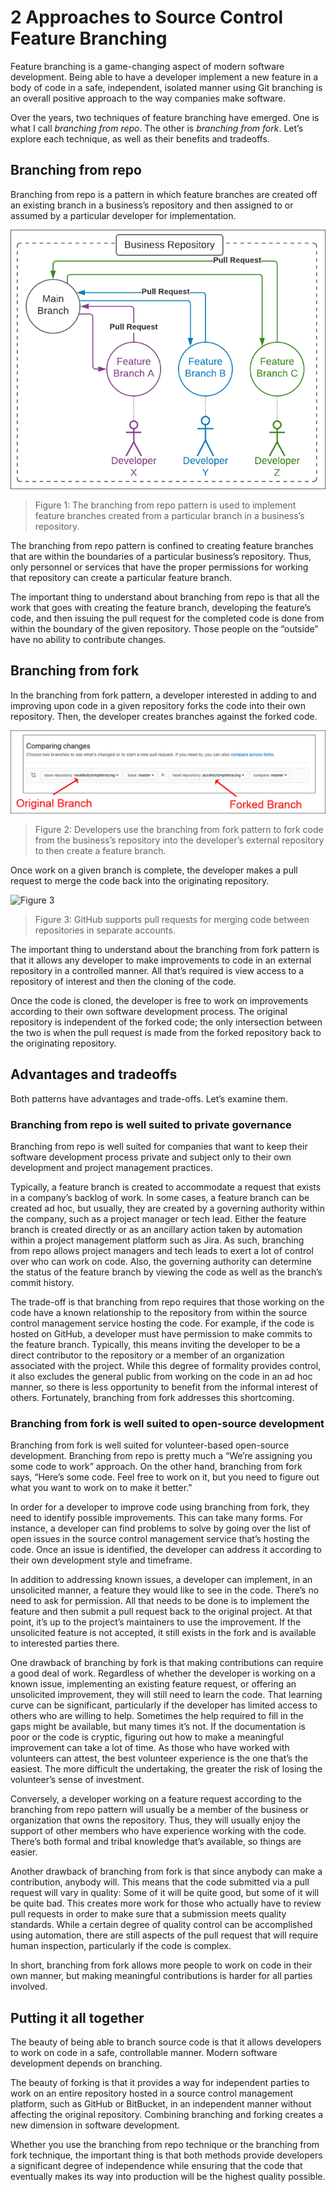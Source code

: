 # 2 Approaches to Source Control Feature Branching

Feature branching is a game-changing aspect of modern software development. Being able to have a developer implement a new feature in a body of code in a safe, independent, isolated manner using Git branching is an overall positive approach to the way companies make software.

Over the years, two techniques of feature branching have emerged. One is what I call _branching from repo_. The other is _branching from fork_. Let’s explore each technique, as well as their benefits and tradeoffs.

## Branching from repo 

Branching from repo is a pattern in which feature branches are created off an existing branch in a business’s repository and then assigned to or assumed by a particular developer for implementation. 

![Figure 1](Figure-01.png)
> Figure 1: The branching from repo pattern is used to implement feature branches created from a particular branch in a business’s repository.

The branching from repo pattern is confined to creating feature branches that are within the boundaries of a particular business’s repository. Thus, only personnel or services that have the proper permissions for working that repository can create a particular feature branch. 

The important thing to understand about branching from repo is that all the work that goes with creating the feature branch, developing the feature’s code, and then issuing the pull request for the completed code is done from within the boundary of the given repository. Those people on the “outside” have no ability to contribute changes.

## Branching from fork 

In the branching from fork pattern, a developer interested in adding to and improving upon code in a given repository forks the code into their own repository. Then, the developer creates branches against the forked code.

![Figure 2](Figure-03.jpg)
> Figure 2: Developers use the branching from fork pattern to fork code from the business’s repository into the developer’s external repository to then create a feature branch.

Once work on a given branch is complete, the developer makes a pull request to merge the code back into the originating repository.

![Figure 3](Figure-03.png)
> Figure 3: GitHub supports pull requests for merging code between repositories in separate accounts.

The important thing to understand about the branching from fork pattern is that it allows any developer to make improvements to code in an external repository in a controlled manner. All that’s required is view access to a repository of interest and then the cloning of the code.

Once the code is cloned, the developer is free to work on improvements according to their own software development process. The original repository is independent of the forked code; the only intersection between the two is when the pull request is made from the forked repository back to the originating repository.

## Advantages and tradeoffs 

Both patterns have advantages and trade-offs. Let’s examine them.

### Branching from repo is well suited to private governance

Branching from repo is well suited for companies that want to keep their software development process private and subject only to their own development and project management practices.

Typically, a feature branch is created to accommodate a request that exists in a company’s backlog of work. In some cases, a feature branch can be created ad hoc, but usually, they are created by a governing authority within the company, such as a project manager or tech lead. Either the feature branch is created directly or as an ancillary action taken by automation within a project management platform such as Jira. As such, branching from repo allows project managers and tech leads to exert a lot of control over who can work on code. Also, the governing authority can determine the status of the feature branch by viewing the code as well as the branch’s commit history.

The trade-off is that branching from repo requires that those working on the code have a known relationship to the repository from within the source control management service hosting the code. For example, if the code is hosted on GitHub, a developer must have permission to make commits to the feature branch. Typically, this means inviting the developer to be a direct contributor to the repository or a member of an organization associated with the project. While this degree of formality provides control, it also excludes the general public from working on the code in an ad hoc manner, so there is less opportunity to benefit from the informal interest of others. Fortunately, branching from fork addresses this shortcoming.

### Branching from fork is well suited to open-source development 

Branching from fork is well suited for volunteer-based open-source development. Branching from repo is pretty much a “We’re assigning you some code to work” approach. On the other hand, branching from fork says, “Here’s some code. Feel free to work on it, but you need to figure out what you want to work on to make it better.”

In order for a developer to improve code using branching from fork, they need to identify possible improvements. This can take many forms. For instance, a developer can find problems to solve by going over the list of open issues in the source control management service that’s hosting the code. Once an issue is identified, the developer can address it according to their own development style and timeframe.

In addition to addressing known issues, a developer can implement, in an unsolicited manner, a feature they would like to see in the code. There’s no need to ask for permission. All that needs to be done is to implement the feature and then submit a pull request back to the original project. At that point, it’s up to the project’s maintainers to use the improvement. If the unsolicited feature is not accepted, it still exists in the fork and is available to interested parties there.

One drawback of branching by fork is that making contributions can require a good deal of work. Regardless of whether the developer is working on a known issue, implementing an existing feature request, or offering an unsolicited improvement, they will still need to learn the code. That learning curve can be significant, particularly if the developer has limited access to others who are willing to help. Sometimes the help required to fill in the gaps might be available, but many times it’s not. If the documentation is poor or the code is cryptic, figuring out how to make a meaningful improvement can take a lot of time. As those who have worked with volunteers can attest, the best volunteer experience is the one that’s the easiest. The more difficult the undertaking, the greater the risk of losing the volunteer’s sense of investment.

Conversely, a developer working on a feature request according to the branching from repo pattern will usually be a member of the business or organization that owns the repository. Thus, they will usually enjoy the support of other members who have experience working with the code. There’s both formal and tribal knowledge that’s available, so things are easier.

Another drawback of branching from fork is that since anybody can make a contribution, anybody will. This means that the code submitted via a pull request will vary in quality: Some of it will be quite good, but some of it will be quite bad. This creates more work for those who actually have to review pull requests in order to make sure that a submission meets quality standards. While a certain degree of quality control can be accomplished using automation, there are still aspects of the pull request that will require human inspection, particularly if the code is complex.

In short, branching from fork allows more people to work on code in their own manner, but making meaningful contributions is harder for all parties involved.

## Putting it all together

The beauty of being able to branch source code is that it allows developers to work on code in a safe, controllable manner. Modern software development depends on branching.

The beauty of forking is that it provides a way for independent parties to work on an entire repository hosted in a source control management platform, such as GitHub or BitBucket, in an independent manner without affecting the original repository. Combining branching and forking creates a new dimension in software development.

Whether you use the branching from repo technique or the branching from fork technique, the important thing is that both methods provide developers a significant degree of independence while ensuring that the code that eventually makes its way into production will be the highest quality possible.







